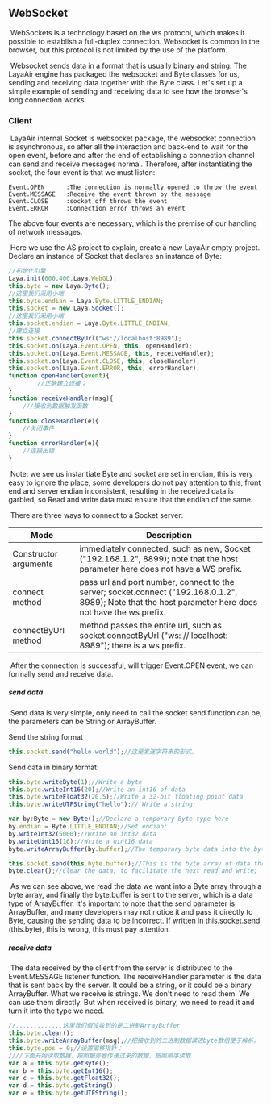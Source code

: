 ## WebSocket

​	WebSockets is a technology based on the ws protocol, which makes it possible to establish a full-duplex connection. Websocket is common in the browser, but this protocol is not limited by the use of the platform.

​	Websocket sends data in a format that is usually binary and string. The LayaAir engine has packaged the websocket and Byte classes for us, sending and receiving data together with the Byte class. Let's set up a simple example of sending and receiving data to see how the browser's long connection works.

### Client

​	LayaAir internal Socket is websocket package, the websocket connection is asynchronous, so after all the interaction and back-end to wait for the open event, before and after the end of establishing a connection channel can send and receive messages normal. Therefore, after instantiating the socket, the four event is that we must listen:

``` 
Event.OPEN		:The connection is normally opened to throw the event
Event.MESSAGE	:Receive the event thrown by the message
Event.CLOSE		:socket off throws the event
Event.ERROR		:Connection error throws an event
```

The above four events are necessary, which is the premise of our handling of network messages.

​	Here we use the AS project to explain, create a new LayaAir empty project. Declare an instance of Socket that declares an instance of Byte:

```typescript
//初始化引擎
Laya.init(600,400,Laya.WebGL);
this.byte = new Laya.Byte();
//这里我们采用小端
this.byte.endian = Laya.Byte.LITTLE_ENDIAN;
this.socket = new Laya.Socket();
//这里我们采用小端
this.socket.endian = Laya.Byte.LITTLE_ENDIAN;
//建立连接
this.socket.connectByUrl("ws://localhost:8989");
this.socket.on(Laya.Event.OPEN, this, openHandler);
this.socket.on(Laya.Event.MESSAGE, this, receiveHandler);
this.socket.on(Laya.Event.CLOSE, this, closeHandler);
this.socket.on(Laya.Event.ERROR, this, errorHandler);
function openHandler(event){
        //正确建立连接；
}
function receiveHandler(msg){
    ///接收到数据触发函数
}
function closeHandler(e){
    //关闭事件
}
function errorHandler(e){
    //连接出错
}
```


​	Note: we see us instantiate Byte and socket are set in endian, this is very easy to ignore the place, some developers do not pay attention to this, front end and server endian inconsistent, resulting in the received data is garbled, so Read and write data must ensure that the endian of the same.

​	There are three ways to connect to a Socket server:

| Mode             | Description                                       |
| -------------- | ---------------------------------------- |
|  Constructor arguments         |  immediately connected, such as new, Socket ("192.168.1.2", 8899); note that the host parameter here does not have a WS prefix. |
| connect method      | pass url and port number, connect to the server; socket.connect ("192.168.0.1.2", 8989); Note that the host parameter here does not have the ws prefix. |
| connectByUrl method | method passes the entire url, such as socket.connectByUrl ("ws: // localhost: 8989"); there is a ws prefix. |

​	After the connection is successful, will trigger Event.OPEN event, we can formally send and receive data.

##### send data

​	Send data is very simple, only need to call the socket send function can be, the parameters can be String or ArrayBuffer.

Send the string format

```typescript
this.socket.send("hello world");//这是发送字符串的形式。
```

Send data in binary format:

```typescript
this.byte.writeByte(1);//Write a byte
this.byte.writeInt16(20);//Write an int16 of data
this.byte.writeFloat32(20.5);//Write a 32-bit floating point data
this.byte.writeUTFString("hello");// Write a string;

var by:Byte = new Byte();//Declare a temporary Byte type here
by.endian = Byte.LITTLE_ENDIAN;//Set endian;
by.writeInt32(5000);//Write an int32 data
by.writeUint16(16);//Write a uint16 data
byte.writeArrayBuffer(by.buffer);//The temporary byte data into the byte, the note here is written by.buffer;

this.socket.send(this.byte.buffer);//This is the byte array of data through the socket sent to the server.
byte.clear();//Clear the data; to facilitate the next read and write;
```

​	As we can see above, we read the data we want into a Byte array through a byte array, and finally the byte.buffer is sent to the server, which is a data type of ArrayBuffer. It's important to note that the send parameter is ArrayBuffer, and many developers may not notice it and pass it directly to Byte, causing the sending data to be incorrect. If written in this.socket.send (this.byte), this is wrong, this must pay attention.

##### receive data

​	The data received by the client from the server is distributed to the Event.MESSAGE listener function. The receiveHandler parameter is the data that is sent back by the server. It could be a string, or it could be a binary ArrayBuffer. What we receive is strings. We don't need to read them. We can use them directly. But when received is binary, we need to read it and turn it into the type we need.

```typescript
//.............这里我们假设收到的是二进制ArrayBuffer
this.byte.clear();
this.byte.writeArrayBuffer(msg);//把接收到的二进制数据读进byte数组便于解析。
this.byte.pos = 0;//设置偏移指针；
////下面开始读取数据，按照服务器传递过来的数据，按照顺序读取
var a = this.byte.getByte();
var b = this.byte.getInt16();
var c = this.byte.getFloat32();
var d = this.byte.getString();
var e = this.byte.getUTFString();
```